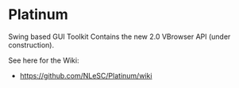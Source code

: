 Platinum
========

Swing based GUI Toolkit 
Contains the new 2.0 VBrowser API (under construction). 

See here for the Wiki: 
 - https://github.com/NLeSC/Platinum/wiki

